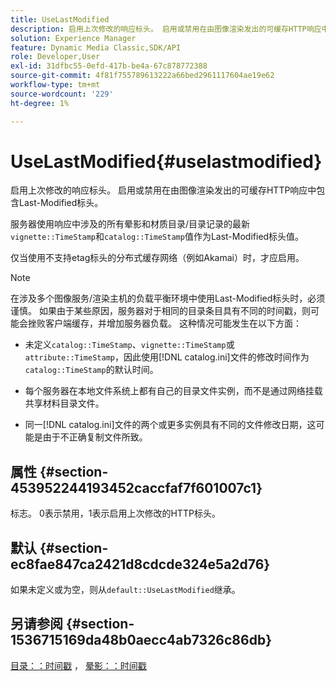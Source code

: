 ```yaml
---
title: UseLastModified
description: 启用上次修改的响应标头。 启用或禁用在由图像渲染发出的可缓存HTTP响应中包含Last-Modified标头。
solution: Experience Manager
feature: Dynamic Media Classic,SDK/API
role: Developer,User
exl-id: 31dfbc55-0efd-417b-be4a-67c878772388
source-git-commit: 4f81f755789613222a66bed2961117604ae19e62
workflow-type: tm+mt
source-wordcount: '229'
ht-degree: 1%

---
```


# UseLastModified{#uselastmodified}

启用上次修改的响应标头。 启用或禁用在由图像渲染发出的可缓存HTTP响应中包含Last-Modified标头。

服务器使用响应中涉及的所有晕影和材质目录/目录记录的最新`vignette::TimeStamp`和`catalog::TimeStamp`值作为Last-Modified标头值。

仅当使用不支持etag标头的分布式缓存网络（例如Akamai）时，才应启用。

>[!NOTE]
>
>在涉及多个图像服务/渲染主机的负载平衡环境中使用Last-Modified标头时，必须谨慎。 如果由于某些原因，服务器对于相同的目录条目具有不同的时间戳，则可能会挫败客户端缓存，并增加服务器负载。 这种情况可能发生在以下方面：

* 未定义`catalog::TimeStamp`、`vignette::TimeStamp`或`attribute::TimeStamp`，因此使用[!DNL catalog.ini]文件的修改时间作为`catalog::TimeStamp`的默认时间。

* 每个服务器在本地文件系统上都有自己的目录文件实例，而不是通过网络挂载共享材料目录文件。
* 同一[!DNL catalog.ini]文件的两个或更多实例具有不同的文件修改日期，这可能是由于不正确复制文件所致。

## 属性 {#section-453952244193452caccfaf7f601007c1}

标志。 0表示禁用，1表示启用上次修改的HTTP标头。

## 默认 {#section-ec8fae847ca2421d8cdcde324e5a2d76}

如果未定义或为空，则从`default::UseLastModified`继承。

## 另请参阅 {#section-1536715169da48b0aecc4ab7326c86db}

[目录：：时间戳](../../../../../ir-api/material-cat/image-rendering-api-ref/c-ir-material-catalog/c-ir-material-data-reference/r-ir-timestamp-dataref.md#reference-6daf7973dc4f4b4e9e8165756db7c319) ， [晕影：：时间戳](../../../../../ir-api/material-cat/image-rendering-api-ref/c-ir-material-catalog/c-ir-vignette-map-reference/r-ir-timestamp-vignette.md#reference-d57cdd40a6a645d199dbb1d56cc85bc1)
